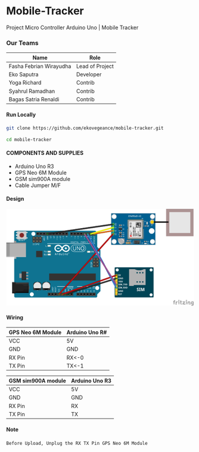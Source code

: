 # Mobile-Tracker
Project Micro Controller Arduino Uno | Mobile Tracker
### Our Teams
|Name|Role|
|--|--|
|Fasha Febrian Wirayudha|Lead of Project|
|Eko Saputra|Developer|
|Yoga Richard|Contrib|
|Syahrul Ramadhan |Contrib|
|Bagas Satria Renaldi|Contrib|



#### Run Locally
```bash
git clone https://github.com/ekovegeance/mobile-tracker.git
```
```bash
cd mobile-tracker
```

#### COMPONENTS AND SUPPLIES
- Arduino Uno R3
- GPS Neo 6M Module
- GSM sim900A module
- Cable Jumper M/F



#### Design
![](https://github.com/ekovegeance/Mobile-Tracker/blob/main/designMT.png)


#### Wiring

|GPS Neo 6M Module|Arduino Uno R#|
|--|--|
|VCC|5V|
|GND|GND|
|RX Pin|RX<-0|
|TX Pin|TX<-1|

|GSM sim900A module|Arduino Uno R3|
|--|--|
|VCC|5V|
|GND|GND|
|RX Pin|RX|
|TX Pin|TX|

#### Note
`Before Upload, Unplug the RX TX Pin GPS Neo 6M Module`



